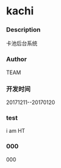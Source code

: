 # kachi
### Description
卡池后台系统
### Author
TEAM
### 开发时间
20171211--20170120
### test
i am HT
### 000
000
